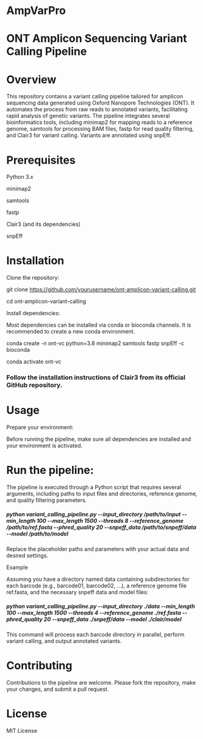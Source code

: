 # AmpVarPro
# ONT Amplicon Sequencing Variant Calling Pipeline
# Overview
This repository contains a variant calling pipeline tailored for amplicon sequencing data generated using Oxford Nanopore Technologies (ONT). It automates the process from raw reads to annotated variants, facilitating rapid analysis of genetic variants. The pipeline integrates several bioinformatics tools, including minimap2 for mapping reads to a reference genome, samtools for processing BAM files, fastp for read quality filtering, and Clair3 for variant calling. Variants are annotated using snpEff.

# Prerequisites

Python 3.x

minimap2

samtools

fastp

Clair3 (and its dependencies)

snpEff

# Installation

Clone the repository:

git clone https://github.com/yourusername/ont-amplicon-variant-calling.git

cd ont-amplicon-variant-calling

Install dependencies:

Most dependencies can be installed via conda or bioconda channels. It is recommended to create a new conda environment.

conda create -n ont-vc python=3.8 minimap2 samtools fastp snpEff -c bioconda

conda activate ont-vc

### Follow the installation instructions of Clair3 from its official GitHub repository.

# Usage
Prepare your environment:

Before running the pipeline, make sure all dependencies are installed and your environment is activated.

# Run the pipeline:

The pipeline is executed through a Python script that requires several arguments, including paths to input files and directories, reference genome, and quality filtering parameters.

##### python variant_calling_pipeline.py --input_directory /path/to/input --min_length 100 --max_length 1500 --threads 8 --reference_genome /path/to/ref.fasta --phred_quality 20 --snpeff_data /path/to/snpeff/data --model /path/to/model

Replace the placeholder paths and parameters with your actual data and desired settings.

Example

Assuming you have a directory named data containing subdirectories for each barcode (e.g., barcode01, barcode02, ...), a reference genome file ref.fasta, and the necessary snpeff data and model files:

##### python variant_calling_pipeline.py --input_directory ./data --min_length 100 --max_length 1500 --threads 4 --reference_genome ./ref.fasta --phred_quality 20 --snpeff_data ./snpeff/data --model ./clair/model

This command will process each barcode directory in parallel, perform variant calling, and output annotated variants.

# Contributing
Contributions to the pipeline are welcome. Please fork the repository, make your changes, and submit a pull request.

# License
MIT License

